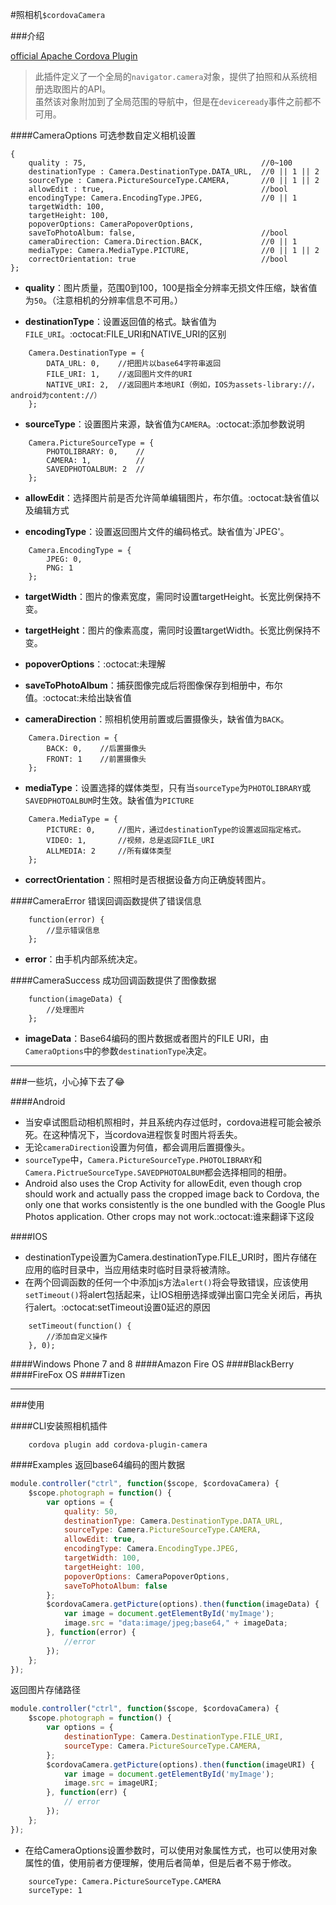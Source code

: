 #照相机`$cordovaCamera`

###介绍

[official Apache Cordova Plugin](https://github.com/apache/cordova-plugin-camera)

>此插件定义了一个全局的`navigator.camera`对象，提供了拍照和从系统相册选取图片的API。<br>
虽然该对象附加到了全局范围的导航中，但是在`deviceready`事件之前都不可用。

####CameraOptions
可选参数自定义相机设置
```
{
    quality : 75,                                       //0~100
    destinationType : Camera.DestinationType.DATA_URL,  //0 || 1 || 2
    sourceType : Camera.PictureSourceType.CAMERA,       //0 || 1 || 2
    allowEdit : true,                                   //bool
    encodingType: Camera.EncodingType.JPEG,             //0 || 1
    targetWidth: 100,
    targetHeight: 100,
    popoverOptions: CameraPopoverOptions,
    saveToPhotoAlbum: false,                            //bool
    cameraDirection: Camera.Direction.BACK,             //0 || 1
    mediaType: Camera.MediaType.PICTURE,                //0 || 1 || 2
    correctOrientation: true                            //bool
};
```

* **quality**：图片质量，范围0到100，100是指全分辨率无损文件压缩，缺省值为`50`。（注意相机的分辨率信息不可用。）

* **destinationType**：设置返回值的格式。缺省值为`FILE_URI`。:octocat:FILE_URI和NATIVE_URI的区别
```
    Camera.DestinationType = {
        DATA_URL: 0,    //把图片以base64字符串返回
        FILE_URI: 1,    //返回图片文件的URI
        NATIVE_URI: 2,  //返回图片本地URI（例如，IOS为assets-library://，android为content://）
    };
```

* **sourceType**：设置图片来源，缺省值为`CAMERA`。:octocat:添加参数说明
```
    Camera.PictureSourceType = {
        PHOTOLIBRARY: 0,    //
        CAMERA: 1,          //
        SAVEDPHOTOALBUM: 2  //
    };
```

* **allowEdit**：选择图片前是否允许简单编辑图片，布尔值。:octocat:缺省值以及编辑方式

* **encodingType**：设置返回图片文件的编码格式。缺省值为`JPEG'。
```
    Camera.EncodingType = {
        JPEG: 0,
        PNG: 1
    };
```

* **targetWidth**：图片的像素宽度，需同时设置targetHeight。长宽比例保持不变。

* **targetHeight**：图片的像素高度，需同时设置targetWidth。长宽比例保持不变。

* **popoverOptions**：:octocat:未理解

* **saveToPhotoAlbum**：捕获图像完成后将图像保存到相册中，布尔值。:octocat:未给出缺省值

* **cameraDirection**：照相机使用前置或后置摄像头，缺省值为`BACK`。
```
    Camera.Direction = {
        BACK: 0,    //后置摄像头
        FRONT: 1    //前置摄像头
    };
```

* **mediaType**：设置选择的媒体类型，只有当`sourceType`为`PHOTOLIBRARY`或`SAVEDPHOTOALBUM`时生效。缺省值为`PICTURE`
```
    Camera.MediaType = {
        PICTURE: 0,     //图片，通过destinationType的设置返回指定格式。
        VIDEO: 1,       //视频，总是返回FILE_URI
        ALLMEDIA: 2     //所有媒体类型
    };
```

* **correctOrientation**：照相时是否根据设备方向正确旋转图片。

####CameraError
错误回调函数提供了错误信息
```
    function(error) {
        //显示错误信息
    };
```
* **error**：由手机内部系统决定。

####CameraSuccess
成功回调函数提供了图像数据
```
    function(imageData) {
        //处理图片
    };
```
* **imageData**：Base64编码的图片数据或者图片的FILE URI，由`CameraOptions`中的参数`destinationType`决定。

---
###一些坑，小心掉下去了:joy:

####Android
* 当安卓试图启动相机照相时，并且系统内存过低时，cordova进程可能会被杀死。在这种情况下，当cordova进程恢复时图片将丢失。
* 无论`cameraDirection`设置为何值，都会调用后置摄像头。
* `sourceType`中，`Camera.PictureSourceType.PHOTOLIBRARY`和`Camera.PictrueSourceType.SAVEDPHOTOALBUM`都会选择相同的相册。
* Android also uses the Crop Activity for allowEdit, even though crop should work and actually pass the cropped image back to Cordova, the only one that works consistently is the one bundled with the Google Plus Photos application. Other crops may not work.:octocat:谁来翻译下这段

####IOS
* destinationType设置为Camera.destinationType.FILE_URI时，图片存储在应用的临时目录中，当应用结束时临时目录将被清除。
* 在两个回调函数的任何一个中添加js方法`alert()`将会导致错误，应该使用`setTimeout()`将alert包括起来，让IOS相册选择或弹出窗口完全关闭后，再执行alert。:octocat:setTimeout设置0延迟的原因
```
    setTimeout(function() {
        //添加自定义操作
    }, 0);
```

####Windows Phone 7 and 8
####Amazon Fire OS
####BlackBerry
####FireFox OS
####Tizen

---
###使用

####CLI安装照相机插件
```
    cordova plugin add cordova-plugin-camera
```

####Examples
返回base64编码的图片数据
```javascript
module.controller("ctrl", function($scope, $cordovaCamera) {
    $scope.photograph = function() {
        var options = {
            quality: 50,
            destinationType: Camera.DestinationType.DATA_URL,
            sourceType: Camera.PictureSourceType.CAMERA,
            allowEdit: true,
            encodingType: Camera.EncodingType.JPEG,
            targetWidth: 100,
            targetHeight: 100,
            popoverOptions: CameraPopoverOptions,
            saveToPhotoAlbum: false
        };
        $cordovaCamera.getPicture(options).then(function(imageData) {
            var image = document.getElementById('myImage');
            image.src = "data:image/jpeg;base64," + imageData;
        }, function(error) {
            //error
        });
    };
});
```
返回图片存储路径
```javascript
module.controller("ctrl", function($scope, $cordovaCamera) {
    $scope.photograph = function() {
        var options = {
            destinationType: Camera.DestinationType.FILE_URI,
            sourceType: Camera.PictureSourceType.CAMERA,
        };
        $cordovaCamera.getPicture(options).then(function(imageURI) {
            var image = document.getElementById('myImage');
            image.src = imageURI;
        }, function(err) {
            // error
        });
    };
});
```

* 在给CameraOptions设置参数时，可以使用对象属性方式，也可以使用对象属性的值，使用前者方便理解，使用后者简单，但是后者不易于修改。
```
    sourceType: Camera.PictureSourceType.CAMERA
    surceType: 1
```
